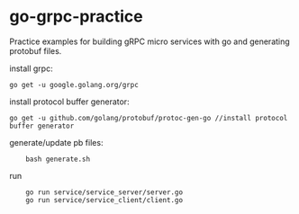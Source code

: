 # go-grpc-practice
Practice examples for building gRPC micro services with go and generating protobuf files.

install grpc:
```
go get -u google.golang.org/grpc 
```

install protocol buffer generator:
```
go get -u github.com/golang/protobuf/protoc-gen-go //install protocol buffer generator
```

generate/update pb files:
```
    bash generate.sh
```
run
```
    go run service/service_server/server.go
    go run service/service_client/client.go
```